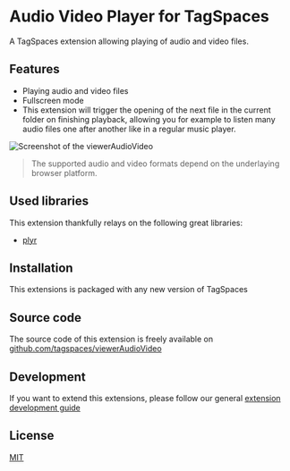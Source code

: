 # Audio Video Player for TagSpaces

A TagSpaces extension allowing playing of audio and video files.

## Features

* Playing audio and video files
* Fullscreen mode
* This extension will trigger the opening of the next file in the current folder on finishing playback, allowing you for example to listen many audio files one after another like in a regular music player.

![Screenshot of the viewerAudioVideo](http://docs.tagspaces.org/media/extensions/viewer-audiovideo-lead.png)

> The supported audio and video formats depend on the underlaying browser platform.

## Used libraries
This extension thankfully relays on the following great libraries:

* [plyr](https://plyr.io/)

## Installation

This extensions is packaged with any new version of TagSpaces

## Source code

The source code of this extension is freely available on [github.com/tagspaces/viewerAudioVideo](https://github.com/tagspaces/viewerAudioVideo/)

## Development

If you want to extend this extensions, please follow our general [extension development guide](http://tagspaces.org/documentation/extension-development-guide)

## License

[MIT](https://github.com/tagspaces/viewerAudioVideo/blob/master/LICENSE.txt)
